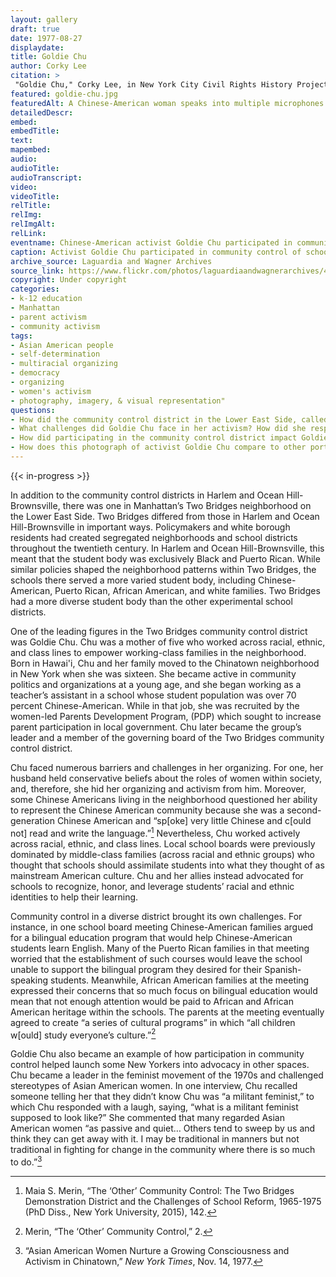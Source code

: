 ```yaml
--- 
layout: gallery
draft: true
date: 1977-08-27
displaydate: 
title: Goldie Chu
author: Corky Lee
citation: >
 "Goldie Chu," Corky Lee, in New York City Civil Rights History Project, Accessed: [Month Day, Year], https://nyccivilrightshistory.org/gallery/goldie-chu.
featured: goldie-chu.jpg
featuredAlt: A Chinese-American woman speaks into multiple microphones at a rally. A sign behind her reads &quot;A Day for Women's Rights. Ratify the ERA (Equal Rights Amendment) 8-27-77&quot;
detailedDescr: 
embed: 
embedTitle: 
text: 
mapembed: 
audio: 
audioTitle: 
audioTranscript: 
video: 
videoTitle: 
relTitle: 
relImg: 
relImgAlt: 
relLink: 
eventname: Chinese-American activist Goldie Chu participated in community control of schools.
caption: Activist Goldie Chu participated in community control of schools in Manhattan’s Lower East Side. She continued to serve as a member of the governing board of her local district, which helped launch her into a lifetime of activism.
archive_source: Laguardia and Wagner Archives
source_link: https://www.flickr.com/photos/laguardiaandwagnerarchives/4115181342
copyright: Under copyright
categories: 
- k-12 education
- Manhattan
- parent activism
- community activism
tags: 
- Asian American people
- self-determination
- multiracial organizing
- democracy
- organizing
- women's activism
- photography, imagery, & visual representation"
questions: 
- How did the community control district in the Lower East Side, called Two Bridges, differ from those in East Harlem and Brooklyn? 
- What challenges did Goldie Chu face in her activism? How did she respond to them? 
- How did participating in the community control district impact Goldie Chu’s later work? 
- How does this photograph of activist Goldie Chu compare to other portraits and photographs of activists on this site? [William Maxwell](/gallery/william-maxwell), [Black and Latina Women](/topics/black-latina-women/)
--- 
```

 
{{< in-progress >}}

In addition to the community control districts in Harlem and Ocean Hill-Brownsville, there was one in Manhattan’s Two Bridges neighborhood on the Lower East Side. Two Bridges differed from those in Harlem and Ocean Hill-Brownsville in important ways. Policymakers and white borough residents had created segregated neighborhoods and school districts throughout the twentieth century. In Harlem and Ocean Hill-Brownsville, this meant that the student body was exclusively Black and Puerto Rican. While similar policies shaped the neighborhood patterns within Two Bridges, the schools there served a more varied student body, including Chinese-American, Puerto Rican, African American, and white families. Two Bridges had a more diverse student body than the other experimental school districts.

One of the leading figures in the Two Bridges community control district was Goldie Chu. Chu was a mother of five who worked across racial, ethnic, and class lines to empower working-class families in the neighborhood. Born in Hawai'i, Chu and her family moved to the Chinatown neighborhood in New York when she was sixteen. She became active in community politics and organizations at a young age, and she began working as a teacher’s assistant in a school whose student population was over 70 percent Chinese-American. While in that job, she was recruited by the women-led Parents Development Program, (PDP) which sought to increase parent participation in local government. Chu later became the group’s leader and a member of the governing board of the Two Bridges community control district.

Chu faced numerous barriers and challenges in her organizing. For one, her husband held conservative beliefs about the roles of women within society, and, therefore, she hid her organizing and activism from him. Moreover, some Chinese Americans living in the neighborhood questioned her ability to represent the Chinese American community because she was a second-generation Chinese American and “sp\[oke\] very little Chinese and c\[ould not\] read and write the language.”[^1] Nevertheless, Chu worked actively across racial, ethnic, and class lines. Local school boards were previously dominated by middle-class families (across racial and ethnic groups) who thought that schools should assimilate students into what they thought of as mainstream American culture. Chu and her allies instead advocated for schools to recognize, honor, and leverage students’ racial and ethnic identities to help their learning.

Community control in a diverse district brought its own challenges. For instance, in one school board meeting Chinese-American families argued for a bilingual education program that would help Chinese-American students learn English. Many of the Puerto Rican families in that meeting worried that the establishment of such courses would leave the school unable to support the bilingual program they desired for their Spanish-speaking students. Meanwhile, African American families at the meeting expressed their concerns that so much focus on bilingual education would mean that not enough attention would be paid to African and African American heritage within the schools. The parents at the meeting eventually agreed to create “a series of cultural programs” in which “all children w\[ould\] study everyone’s culture.”[^2]

Goldie Chu also became an example of how participation in community control helped launch some New Yorkers into advocacy in other spaces. Chu became a leader in the feminist movement of the 1970s and challenged stereotypes of Asian American women. In one interview, Chu recalled someone telling her that they didn’t know Chu was “a militant feminist,” to which Chu responded with a laugh, saying, “what is a militant feminist supposed to look like?” She commented that many regarded Asian American women “as passive and quiet… Others tend to sweep by us and think they can get away with it. I may be traditional in manners but not traditional in fighting for change in the community where there is so much to do.”[^3]

[^1]: Maia S. Merin, “The ‘Other’ Community Control: The Two Bridges Demonstration District and the Challenges of School Reform, 1965-1975 (PhD Diss., New York University, 2015), 142.

[^2]: Merin, “The ‘Other’ Community Control,” 2.

[^3]: “Asian American Women Nurture a Growing Consciousness and Activism in Chinatown,” *New York Times*, Nov. 14, 1977.
